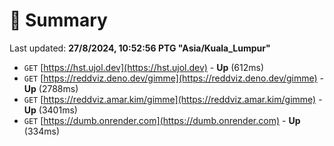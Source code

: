 # 📖 Summary
Last updated: **27/8/2024, 10:52:56 PTG "Asia/Kuala_Lumpur"**

- `GET` [https://hst.ujol.dev](https://hst.ujol.dev) - **Up** (612ms)
- `GET` [https://reddviz.deno.dev/gimme](https://reddviz.deno.dev/gimme) - **Up** (2788ms)
- `GET` [https://reddviz.amar.kim/gimme](https://reddviz.amar.kim/gimme) - **Up** (3401ms)
- `GET` [https://dumb.onrender.com](https://dumb.onrender.com) - **Up** (334ms)
